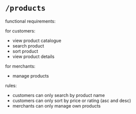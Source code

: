 # `/products`

functional requirements:

for customers:

- view product catalogue
- search product
- sort product
- view product details

for merchants:

- manage products

rules:

- customers can only search by product name
- customers can only sort by price or rating (asc and desc)
- merchants can only manage own products

